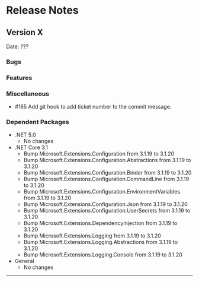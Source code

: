 # Release Notes

## Version X

Date: ???

### Bugs

### Features

### Miscellaneous

 - #165 Add git hook to add ticket number to the commit message.

### Dependent Packages

- .NET 5.0
  - No changes
- .NET Core 3.1
  - Bump Microsoft.Extensions.Configuration from 3.1.19 to 3.1.20
  - Bump Microsoft.Extensions.Configuration.Abstractions from 3.1.19 to 3.1.20
  - Bump Microsoft.Extensions.Configuration.Binder from 3.1.19 to 3.1.20
  - Bump Microsoft.Extensions.Configuration.CommandLine from 3.1.19 to 3.1.20
  - Bump Microsoft.Extensions.Configuration.EnvironmentVariables from 3.1.19 to 3.1.20
  - Bump Microsoft.Extensions.Configuration.Json from 3.1.19 to 3.1.20
  - Bump Microsoft.Extensions.Configuration.UserSecrets from 3.1.19 to 3.1.20
  - Bump Microsoft.Extensions.DependencyInjection from 3.1.19 to 3.1.20
  - Bump Microsoft.Extensions.Logging from 3.1.19 to 3.1.20
  - Bump Microsoft.Extensions.Logging.Abstractions from 3.1.19 to 3.1.20
  - Bump Microsoft.Extensions.Logging.Console from 3.1.19 to 3.1.20
- General
  - No changes

---


